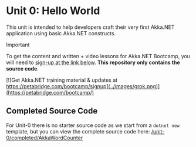 # Unit 0: Hello World

This unit is intended to help developers craft their very first Akka.NET application using basic Akka.NET constructs.

> [!IMPORTANT]
>To get the content and written + video lessons for Akka.NET Bootcamp, you will need to [sign-up at the link below](https://petabridge.com/bootcamp/). __This repository only contains the source code__.

[![Get Akka.NET training material & updates at https://petabridge.com/bootcamp/signup](../images/grok.png)](https://petabridge.com/bootcamp/)

## Completed Source Code

For Unit-0 there is no starter source code as we start from a `dotnet new` template, but you can view the complete source code here: [/unit-0/completed/AkkaWordCounter](/unit-0/completed/AkkaWordCounter)

